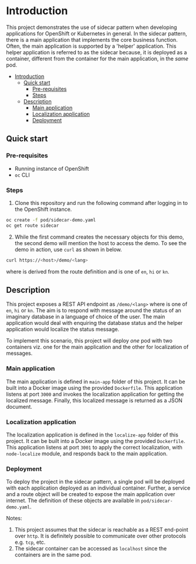 # Introduction

This project demonstrates the use of sidecar pattern when developing applications for OpenShift or Kubernetes in general. In the sidecar pattern, there is a main application that implements the core business function. Often, the main application is supported by a 'helper' application. This helper application is referred to as the sidecar because, it is deployed as a container, different from the container for the main application, in the _same_ pod.

- [Introduction](#introduction)
  - [Quick start](#quick-start)
    - [Pre-requisites](#pre-requisites)
    - [Steps](#steps)
  - [Description](#description)
    - [Main application](#main-application)
    - [Localization application](#localization-application)
    - [Deployment](#deployment)

## Quick start

### Pre-requisites

- Running instance of OpenShift
- `oc` CLI

### Steps

1. Clone this repository and run the following command after logging in to the OpenShift instance.

```bash
oc create -f pod/sidecar-demo.yaml
oc get route sidecar
```

2. While the first command creates the necessary objects for this demo, the second demo will mention the host to access the demo. To see the demo in action, use `curl` as shown in below.

```bash
curl https://<host>/demo/<lang>
```

where _<host>_ is derived from the route definition and _<lang>_ is one of `en`, `hi` or `kn`.

## Description

This project exposes a REST API endpoint as `/demo/<lang>` where _<lang>_ is one of `en`, `hi` or `kn`. The aim is to respond with message around the status of an imaginary database in a language of choice of the user. The main application would deal with enquiring the database status and the helper application would localize the status message.

To implement this scenario, this project will deploy _one_ pod with two containers viz. one for the main application and the other for localization of messages.

### Main application

The main application is defined in `main-app` folder of this project. It can be built into a Docker image using the provided `Dockerfile`. This application listens at port `3000` and invokes the localization application for getting the localized message. Finally, this localized message is returned as a JSON document.

### Localization application

The localization application is defined in the `localize-app` folder of this project. It can be built into a Docker image using the provided `Dockerfile`. This application listens at port `3001` to apply the correct localization, with `node-localize` module, and responds back to the main application.

### Deployment

To deploy the project in the sidecar pattern, a single pod will be deployed with each application deployed as an individual container. Further, a service and a route object will be created to expose the main application over internet. The definition of these objects are available in `pod/sidecar-demo.yaml`.

Notes:

1. This project assumes that the sidecar is reachable as a REST end-point over `http`. It is definitely possible to communicate over other protocols e.g. `tcp`, etc.
2. The sidecar container can be accessed as `localhost` since the containers are in the same pod.
